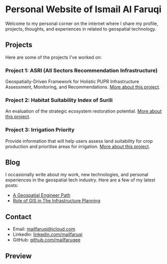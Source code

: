 # Personal Website of Ismail Al Faruqi

Welcome to my personal corner on the internet where I share my profile, projects, thoughts, and experiences in related to geospatial technology.

## Projects

Here are some of the projects I've worked on:

### Project 1: ASRI (All Sectors Recommendation Infrastructure)

Geospatially-Driven Framework for Holistic PUPR Infrastructure Assessment, Monitoring, and Recommendations. [More about this project](project-link).

### Project 2: Habitat Suitability Index of Surili

An evaluation of the strategic ecosystem restoration potential. [More about this project](https://www.sciencedirect.com/science/article/abs/pii/S2352938523001490?via%3Dihub).

### Project 3: Irrigation Priority

Provide information that will help users assess land suitability for crop production and prioritise areas for irrigation. [More about this project](https://www.itb.ac.id/berita/tim-mahasiswa-itb-raih-medali-emas-asean-geospatial-challenge-2023/59326).

## Blog

I occasionally write about my work, new technologies, and personal experiences in the geospatial tech industry. Here are a few of my latest posts:

- [A Geospatial Engineer Path](link-to-post)
- [Role of GIS in The Infrastructure Planning](link-to-post)


## Contact

- Email: [mailfaruqi@icloud.com](mailto:mailfaruqi@icloud.com)
- LinkedIn: [linkedin.com/mailfaruqi](https://www.linkedin.com/in/mailfaruqi)
- GitHub: [github.com/mailfaruqee](https://github.com/mailfaruqee)

## Preview

